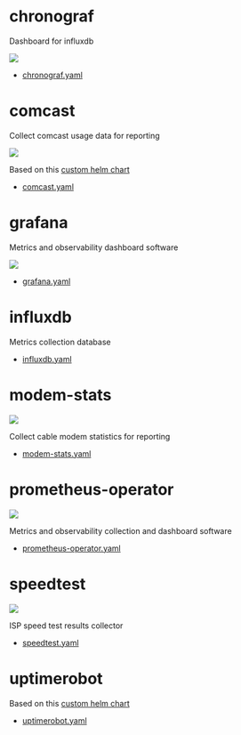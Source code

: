 # chronograf

Dashboard for influxdb

![](https://i.imgur.com/PPbhf5O.png)

* [chronograf.yaml](chronograf.yaml)

# comcast

Collect comcast usage data for reporting

![](https://i.imgur.com/mSBIWuu.png)

Based on this [custom helm chart](https://github.com/billimek/billimek-charts/tree/master/comcast)

* [comcast.yaml](comcast.yaml)

# grafana

Metrics and observability dashboard software

![](https://i.imgur.com/hTo49Uo.png)

* [grafana.yaml](grafana.yaml)

# influxdb

Metrics collection database

* [influxdb.yaml](influxdb.yaml)

# modem-stats

![](https://i.imgur.com/muHDysr.png)

Collect cable modem statistics for reporting

* [modem-stats.yaml](modem-stats.yaml)

# prometheus-operator

![](https://i.imgur.com/xFOepF3.png)

Metrics and observability collection and dashboard software

* [prometheus-operator.yaml](prometheus-operator.yaml)

# speedtest

![](https://i.imgur.com/avohPk6.png)

ISP speed test results collector

* [speedtest.yaml](speedtest.yaml)

# uptimerobot

Based on this [custom helm chart](https://github.com/billimek/billimek-charts/tree/master/uptimerobot)

* [uptimerobot.yaml](uptimerobot.yaml)
